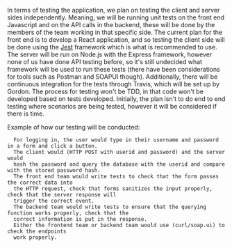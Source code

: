 In terms of testing the application, we plan on testing the client and server sides independently. Meaning, we will be running unit tests on the front end Javascript and on the API calls in the backend, these will be done by the members of the team working in that specific side. The current plan for the front end is to develop a React application, and so testing the client side will be done using the [Jest](https://jestjs.io/en/) framework which is what is recommended to use. The server will be run on Node.js with the Express framework, however none of us have done API testing before, so it's still undecided what framework will be used to run these tests (there have been considerations for tools such as Postman and SOAPUI though). Additionally, there will be continuous integration for the tests through Travis, which will be set up by Gordon. The process for testing won't be TDD, in that code won't be developed based on tests developed. Initially, the plan isn't to do end to end testing where scenarios are being tested, however it will be considered if there is time.

Example of how our testing will be conducted:

      For logging in, the user would type in their username and password in a form and click a button.
      The client would (HTTP POST with userid and password) and the server would
      hash the password and query the database with the userid and compare with the stored password hash.
      The front end team would write tests to check that the form passes the correct data into 
      the HTTP request, check that forms sanitizes the input properly, check that the server response will 
      trigger the correct event.
      The backend team would write tests to ensure that the querying function works properly, check that the
      correct information is put in the response.
      Either the frontend team or backend team would use (curl/soap.ui) to check the endpoints
      work properly.
